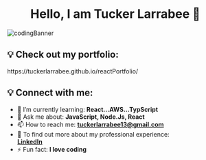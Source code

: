 <h1 align="center"> Hello, I am Tucker Larrabee 👋 </h1>


![codingBanner](https://user-images.githubusercontent.com/94421867/163398321-1f711af9-8be5-465b-ba1c-d6cf7664b2b2.png)

<h2>💡 Check out my portfolio: </h2>
   https://tuckerlarrabee.github.io/reactPortfolio/

<h2>💡 Connect with me: </h2>


<!--
**TuckerLarrabee/TuckerLarrabee** is a ✨ _special_ ✨ repository because its `README.md` (this file) appears on your GitHub profile.
-->

- 🌱 I’m currently learning: **React...AWS...TypScript** 
- 💬 Ask me about: **JavaScript, Node.Js, React**
- 📫 How to reach me: **tuckerlarrabee13@gmail.com**
- 📄 To find out more about my professional experience: **<div class="badge-base LI-profile-badge" data-locale="en_US" data-size="medium" data-theme="light" data-type="VERTICAL" data-vanity="tuckerlarrabee" data-version="v1"><a class="badge-base__link LI-simple-link" href="https://www.linkedin.com/in/tuckerlarrabee?trk=profile-badge">LinkedIn</a></div>**
- ⚡ Fun fact: **I love coding**
<!-- 👯 I’m looking to collaborate on ... -->
<!-- 🔭 I’m currently working on -->



<!-- <h2> 🌐 Languages and Tools : </h2> -->


